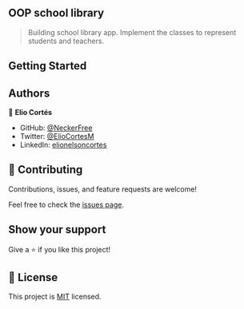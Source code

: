 ## OOP school library

> Building school library app. Implement the classes to represent students and teachers. 


## Getting Started

## Authors

👤 **Elio Cortés**

- GitHub: [@NeckerFree](https://github.com/NeckerFree)
- Twitter: [@ElioCortesM](https://twitter.com/ElioCortesM)
- LinkedIn: [elionelsoncortes](https://www.linkedin.com/in/elionelsoncortes/)

## 🤝 Contributing

Contributions, issues, and feature requests are welcome!

Feel free to check the [issues page](https://github.com/NeckerFree/school_library/issues).

## Show your support

Give a ⭐️ if you like this project!

## 📝 License

This project is [MIT](./MIT.md) licensed.
